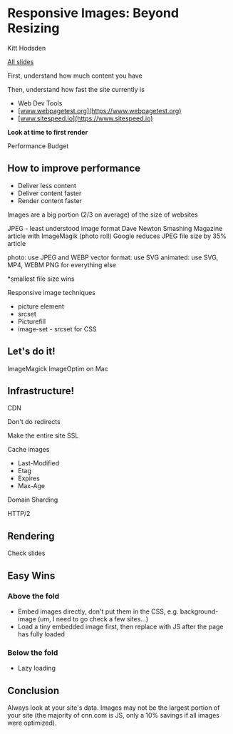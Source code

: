# Responsive Images: Beyond Resizing
Kitt Hodsden

[All slides](https://kitt.hodsden.org/talks/squares-conference-2017)

First, understand how much content you have

Then, understand how fast the site currently is

* Web Dev Tools
* [www.webpagetest.org](https://www.webpagetest.org)
* [www.sitespeed.io](https://www.sitespeed.io)

**Look at time to first render**

Performance Budget

## How to improve performance
* Deliver less content
* Deliver content faster
* Render content faster

Images are a big portion (2/3 on average) of the size of websites

JPEG - least understood image format
Dave Newton Smashing Magazine article with ImageMagik (photo roll)
Google reduces JPEG file size by 35% article

photo: use JPEG and WEBP
vector format: use SVG
animated: use SVG, MP4, WEBM
PNG for everything else

*smallest file size wins

Responsive image techniques
* picture element
* srcset
* Picturefill
* image-set - srcset for CSS

## Let's do it!
ImageMagick
ImageOptim on Mac

## Infrastructure!
CDN

Don't do redirects

Make the entire site SSL

Cache images
* Last-Modified
* Etag
* Expires
* Max-Age

Domain Sharding

HTTP/2

## Rendering
Check slides

## Easy Wins

### Above the fold
* Embed images directly, don't put them in the CSS, e.g. background-image (um, I need to go check a few sites...)
* Load a tiny embedded image first, then replace with JS after the page has fully loaded

### Below the fold
* Lazy loading

## Conclusion
Always look at your site's data. Images may not be the largest portion of your site (the majority of cnn.com is JS, only a 10% savings if all images were optimized).